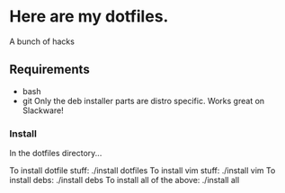 # Here are my dotfiles.
A bunch of hacks

## Requirements
* bash
* git
Only the deb installer parts are distro specific. Works great on Slackware!

### Install
In the dotfiles directory...

To install dotfile stuff:
    ./install dotfiles
To install vim stuff:
    ./install vim
To install debs:
    ./install debs
To install all of the above:
    ./install all
